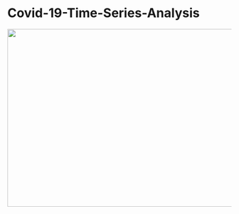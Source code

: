 # Covid-19-Time-Series-Analysis
<p align="center">
  <img width="600" height="400" src="https://www.fda.gov/files/covid19-1600x900.jpg">
</p>
